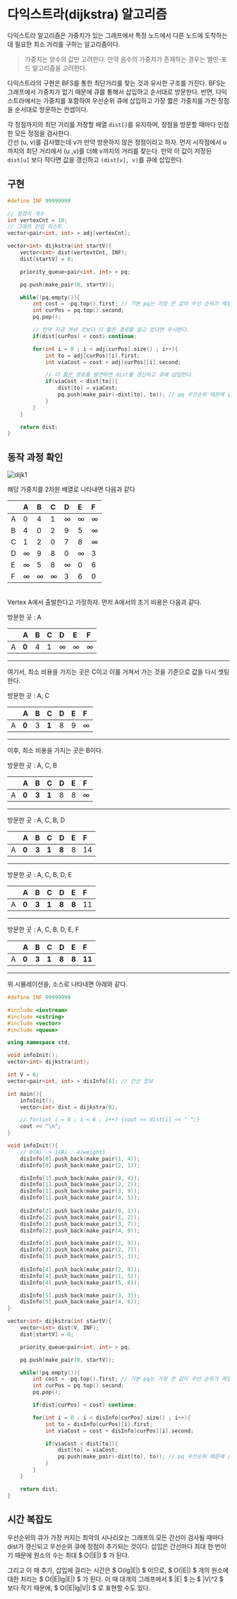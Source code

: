 # 다익스트라(dijkstra) 알고리즘

다익스트라 알고리즘은 가중치가 있는 그래프에서 특정 노드에서 다른 노드에 도착하는데 필요한 최소 거리를 구하는 알고리즘이다.  

> 가중치는 양수의 값만 고려한다. 만약 음수의 가중치가 존재하는 경우는 벨만-포드 알고리즘을 고려한다.

다익스트라의 구현은 BFS를 통한 최단거리를 찾는 것과 유사한 구조를 가진다. 
BFS는 그래프에서 가중치가 없기 때문에 큐를 통해서 삽입하고 순서대로 방문한다. 
반면, 다익스트라에서는 가중치를 포함하여 우선순위 큐에 삽입하고 가장 짧은 가중치를 가진 정점을 순서대로 방문하는 컨셉이다.  

각 정점까지의 최단 거리를 저장할 배열 ```dist[]```를 유지하며, 정점을 방문할 때마다 인접한 모든 정점을 검사한다.  
간선 (u, v)를 검사했는데 v가 만약 방문하지 않은 정점이라고 하자. 
먼저 시작점에서 u까지의 최단 거리에서 (u ,v)를 더해 v까지의 거리를 찾는다. 
만약 이 값이 저장된 ```dist[u]``` 보다 작다면 값을 갱신하고 ```(dist[v], v)```를 큐에 삽입한다.  

## 구현   

``` cpp
#define INF 99999999

// 정점의 개수
int vertexCnt = 10;
// 그래프 인접 리스트
vector<pair<int, int> > adj[vertexCnt];

vector<int> dijkstra(int startV){
	vector<int> dist(vertextCnt, INF);
	dist[startV] = 0;

	priority_queue<pair<int, int> > pq;

	pq.push(make_pair(0, startV));

	while(!pq.empty()){
		int cost = -pq.top().first; // 기본 pq는 가장 큰 값이 우선 순위가 제일 높으므로 부호로 음수로 삽입을 하여 절대값이 작은 것부터 뽑음 
		int curPos = pq.top().second;
		pq.pop();

		// 만약 지금 꺼낸 것보다 더 짧은 경로를 알고 있다면 무시한다.
		if(dist[curPos] < cost) continue;

		for(int i = 0 ; i < adj[curPos].size() ; i++){
			int to = adj[curPos][i].first;
			int viaCost = cost + adj[curPos][i].second;

			// 더 짧은 경로를 발견하면 dist를 갱신하고 큐에 삽입한다.
			if(viaCost < dist[to]){
				dist[to] = viaCost;
				pq.push(make_pair(-dist[to], to)); // pq 우선순위 때문에 음수 값 삽입
			}
		}
	}

	return dist;
}
```

## 동작 과정 확인

![dijk1](/images/dijk1.png)

해당 가중치를 2차원 배열로 나타내면 다음과 같다

| |A|B|C|D|E|F|
|:-|:-|:-|:-|:-|:-|:-|
|A|0|4|1|∞|∞|∞|
|B|4|0|2|9|5|∞|
|C|1|2|0|7|8|∞|
|D|∞|9|8|0|∞|3|
|E|∞|5|8|∞|0|6|
|F|∞|∞|∞|3|6|0|  

<br/>
Vertex A에서 출발한다고 가정하자. 먼저 A에서의 초기 비용은 다음과 같다.

방문한 곳 : A  

| |A|B|C|D|E|F|
|:-|:-|:-|:-|:-|:-|:-|
|A|**0**|4|1|∞|∞|∞|  

----------

여기서, 최소 비용을 가지는 곳은 C이고 이를 거쳐서 가는 것을 기준으로 값을 다시 셋팅한다.

방문한 곳 : A, C  

| |A|B|C|D|E|F|
|:-|:-|:-|:-|:-|:-|:-|
|A|**0**|3|**1**|8|9|∞|

----------

이후, 최소 비용을 가지는 곳은 B이다.

방문한 곳 : A, C, B

| |A|B|C|D|E|F|
|:-|:-|:-|:-|:-|:-|:-|
|A|**0**|**3**|**1**|8|8|∞|

----------

방문한 곳 : A, C, B, D

| |A|B|C|D|E|F|
|:-|:-|:-|:-|:-|:-|:-|
|A|**0**|**3**|**1**|**8**|8|14|

----------

방문한 곳 : A, C, B, D, E

| |A|B|C|D|E|F|
|:-|:-|:-|:-|:-|:-|:-|
|A|**0**|**3**|**1**|**8**|**8**|11|

----------

방문한 곳 : A, C, B, D, E, F

| |A|B|C|D|E|F|
|:-|:-|:-|:-|:-|:-|:-|
|A|**0**|**3**|**1**|**8**|**8**|**11**|

----------

위 시뮬레이션을, 소스로 나타내면 아래와 같다.

``` cpp
#define INF 99999999

#include <iostream>
#include <cstring>
#include <vector>
#include <queue>

using namespace std;

void infoInit();
vector<int> dijkstra(int);

int V = 6;
vector<pair<int, int> > disInfo[6]; // 간선 정보

int main(){
	infoInit();
	vector<int> dist = dijkstra(0);

	// for(int i = 0 ; i < 6 ; i++) {cout << dist[i] << " ";}
	cout << "\n";
}

void infoInit(){
	// 0(A) -> 1(B) : 4(weight)
	disInfo[0].push_back(make_pair(1, 4));
	disInfo[0].push_back(make_pair(2, 1));

	disInfo[1].push_back(make_pair(0, 4));
	disInfo[1].push_back(make_pair(2, 2));
	disInfo[1].push_back(make_pair(3, 9));
	disInfo[1].push_back(make_pair(4, 5));
	
	disInfo[2].push_back(make_pair(0, 1));
	disInfo[2].push_back(make_pair(1, 2));
	disInfo[2].push_back(make_pair(3, 7));
	disInfo[2].push_back(make_pair(4, 8));

	disInfo[3].push_back(make_pair(1, 9));
	disInfo[3].push_back(make_pair(2, 7));
	disInfo[3].push_back(make_pair(5, 3));
	
	disInfo[4].push_back(make_pair(2, 8));
	disInfo[4].push_back(make_pair(1, 5));
	disInfo[4].push_back(make_pair(5, 6));

	disInfo[5].push_back(make_pair(3, 3));
	disInfo[5].push_back(make_pair(4, 6));
}

vector<int> dijkstra(int startV){
	vector<int> dist(V, INF);
	dist[startV] = 0;

	priority_queue<pair<int, int> > pq;

	pq.push(make_pair(0, startV));

	while(!pq.empty()){
		int cost = -pq.top().first; // 기본 pq는 가장 큰 값이 우선 순위가 제일 높으므로 부호로 음수로 삽입을 하여 절대값이 작은 것부터 뽑음 
		int curPos = pq.top().second;
		pq.pop();

		if(dist[curPos] < cost) continue;

		for(int i = 0 ; i < disInfo[curPos].size() ; i++){
			int to = disInfo[curPos][i].first;
			int viaCost = cost + disInfo[curPos][i].second;

			if(viaCost < dist[to]){
				dist[to] = viaCost;
				pq.push(make_pair(-dist[to], to)); // pq 우선순위 때문에 음수 값 삽입
			}
		}
	}

	return dist;
}
```

## 시간 복잡도  

우선순위의 큐가 가장 커지는 최악의 시나리오는 
그래프의 모든 간선이 검사될 때마다 dist가 갱신되고 우선순위 큐에 정점이 추가되는 것이다.
삽입은 간선마다 최대 한 번이기 때문에 원소의 수는 최대 $ O(|E|) $ 가 된다.  

그리고 이 때 추가, 삽입에 걸리는 시간은 $ O(lg|E|) $ 이므로, $ O(|E|) $ 개의 원소에 대한 처리는
$ O(\|E\|lg\|E\|) $ 가 된다. 이 때 대개의 그래프에서 $ |E| $ 는 $ |V|^2 $ 보다 작기 때문에, 
$ O(\|E\|lg\|V\|) $ 로 표현할 수도 있다.  